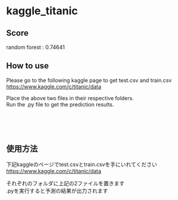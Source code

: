 # kaggle_titanic  

##  Score
random forest : 0.74641  

## How to use 

Please go to the following kaggle page to get test.csv and train.csv  
https://www.kaggle.com/c/titanic/data

Place the above two files in their respective folders.  
Run the .py file to get the prediction results.

<br>
<br>
<br>
  
## 使用方法  

下記kaggleのページでtest.csvとtrain.csvを手にいれてください  
https://www.kaggle.com/c/titanic/data

それぞれのフォルダに上記の2ファイルを置きます  
.pyを実行すると予測の結果が出力されます
